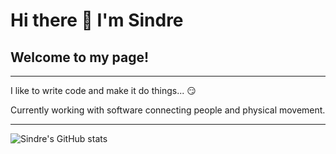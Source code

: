 # Hi there 👋 I'm Sindre


## Welcome to my page!

***

I like to write code and make it do things... 😏

Currently working with software connecting people and physical movement.

***

![Sindre's GitHub stats](https://github-readme-stats.vercel.app/api?username=filoteemo&count_private=true&show_icons=true&theme=tokyonight)


<!--[![Top Langs](https://github-readme-stats.vercel.app/api/top-langs/?username=filoteemo&langs_count=8&layout=compact)](https://github.com/filoteemo/github-readme-stats) -->
<!--
**Filoteemo/Filoteemo** is a ✨ _special_ ✨ repository because its `README.md` (this file) appears on your GitHub profile.

Here are some ideas to get you started:

- 🔭 I’m currently working on ...
- 🌱 I’m currently learning ...
- 👯 I’m looking to collaborate on ...
- 🤔 I’m looking for help with ...
- 💬 Ask me about ...
- 📫 How to reach me: ...
- 😄 Pronouns: ...
- ⚡ Fun fact: ...
-->
